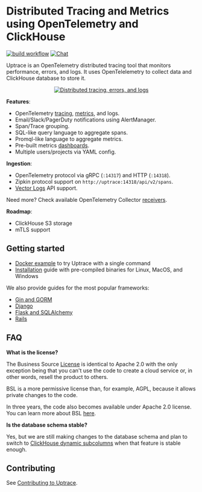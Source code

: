 # Distributed Tracing and Metrics using OpenTelemetry and ClickHouse

[![build workflow](https://github.com/uptrace/uptrace/actions/workflows/build-and-test.yml/badge.svg)](https://github.com/uptrace/uptrace/actions)
[![Chat](https://img.shields.io/badge/-telegram-red?color=white&logo=telegram&logoColor=black)](https://t.me/uptrace)

Uptrace is an OpenTelemetry distributed tracing tool that monitors performance, errors, and logs. It
uses OpenTelelemetry to collect data and ClickHouse database to store it.

<p align="center">
  <a href="https://uptrace.dev/open-source/?autoplay">
    <img src="https://uptrace.dev/uptrace-os/poster.png" alt="Distributed tracing, errors, and logs">
  </a>
</p>

**Features**:

- OpenTelemetry [tracing](https://uptrace.dev/opentelemetry/distributed-tracing.html),
  [metrics](https://uptrace.dev/opentelemetry/metrics.html), and logs.
- Email/Slack/PagerDuty notifications using AlertManager.
- Span/Trace grouping.
- SQL-like query language to aggregate spans.
- Promql-like language to aggregate metrics.
- Pre-built metrics [dashboards](config/dashboard-templates).
- Multiple users/projects via YAML config.

**Ingestion**:

- OpenTelemetry protocol via gRPC (`:14317`) and HTTP (`:14318`).
- Zipkin protocol support on `http://uptrace:14318/api/v2/spans`.
- [Vector Logs](example/vector-logs) API support.

Need more? Check available OpenTelemetry Collector
[receivers](https://github.com/open-telemetry/opentelemetry-collector-contrib/tree/main/receiver).

**Roadmap**:

- ClickHouse S3 storage
- mTLS support

## Getting started

- [Docker example](example/docker) to try Uptrace with a single command
- [Installation](https://uptrace.dev/get/install.html) guide with pre-compiled binaries for Linux,
  MacOS, and Windows

We also provide guides for the most popular frameworks:

- [Gin and GORM](https://uptrace.dev/get/opentelemetry-gin-gorm.html)
- [Django](https://uptrace.dev/get/opentelemetry-django.html)
- [Flask and SQLAlchemy](https://uptrace.dev/get/opentelemetry-flask-sqlalchemy.html)
- [Rails](https://uptrace.dev/get/opentelemetry-rails.html)

## FAQ

**What is the license?**

The Business Source [License](LICENSE) is identical to Apache 2.0 with the only exception being that
you can't use the code to create a cloud service or, in other words, resell the product to others.

BSL is a more permissive license than, for example, AGPL, because it allows private changes to the
code.

In three years, the code also becomes available under Apache 2.0 license. You can learn more about
BSL [here](https://mariadb.com/bsl-faq-adopting/).

**Is the database schema stable?**

Yes, but we are still making changes to the database schema and plan to switch to
[ClickHouse dynamic subcolumns](https://github.com/ClickHouse/ClickHouse/pull/23932) when that
feature is stable enough.

## Contributing

See [Contributing to Uptrace](https://uptrace.dev/get/contributing.html).
